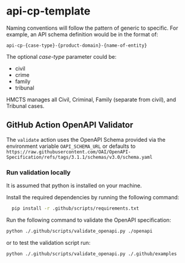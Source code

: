 # api-cp-template

Naming conventions will follow the pattern of generic to specific. For example, an API schema definition would be in the format of:

```
api-cp-{case-type}-{product-domain}-{name-of-entity}
```
The optional _case-type_ parameter could be:

* civil 
* crime 
* family 
* tribunal

HMCTS manages all Civil, Criminal, Family (separate from civil), and Tribunal cases.


## GitHub Action OpenAPI Validator

The `validate` action uses the OpenAPI Schema provided via the environment variable `OAPI_SCHEMA_URL` or defaults to `https://raw.githubusercontent.com/OAI/OpenAPI-Specification/refs/tags/3.1.1/schemas/v3.0/schema.yaml`

### Run validation locally

It is assumed that python is installed on your machine.

Install the required dependencies by running the following command:
```bash
  pip install -r .github/scripts/requirements.txt
```

Run the following command to validate the OpenAPI specification:
```bash
python ./.github/scripts/validate_openapi.py ./openapi
```
or to test the validation script run:
```bash
python ./.github/scripts/validate_openapi.py ./.github/examples
```
